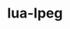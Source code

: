 ---
title: "lua-lpeg"
layout: cache
categories: [package, develop]
meta: {"compilers": ["none"], "num_specs": 14, "num_specs_by_stack": {"developer-tools-aarch64-linux-gnu": 7, "developer-tools-x86_64_v3-linux-gnu": 7, "root": 14}, "oss": ["centos7", "rhel8"], "platforms": ["linux"], "stacks": ["developer-tools-aarch64-linux-gnu", "developer-tools-x86_64_v3-linux-gnu", "root"], "targets": ["aarch64", "x86_64_v3"], "versions": ["1.1.0-1"]}
spec_details: [{"compiler": "none", "hash": "25otc7ngp6wvk6buw6fobslc6pa55v7t", "os": "rhel8", "platform": "linux", "size": "-", "stacks": ["developer-tools-aarch64-linux-gnu", "root"], "target": "aarch64", "variants": ["build_system=lua"], "versions": ["1.1.0-1"]}, {"compiler": "none", "hash": "4gsttdc6yidvbq6upg7rm4ium3sfw2rc", "os": "centos7", "platform": "linux", "size": "-", "stacks": ["developer-tools-x86_64_v3-linux-gnu", "root"], "target": "x86_64_v3", "variants": ["build_system=lua"], "versions": ["1.1.0-1"]}, {"compiler": "none", "hash": "4ilsl7uvld42lgoyk3qvyo7fhehi27nz", "os": "centos7", "platform": "linux", "size": "-", "stacks": ["developer-tools-x86_64_v3-linux-gnu", "root"], "target": "x86_64_v3", "variants": ["build_system=lua"], "versions": ["1.1.0-1"]}, {"compiler": "none", "hash": "7adyf4s4sduvungiocsgseii4gh7c3ld", "os": "rhel8", "platform": "linux", "size": "-", "stacks": ["developer-tools-aarch64-linux-gnu", "root"], "target": "aarch64", "variants": ["build_system=lua"], "versions": ["1.1.0-1"]}, {"compiler": "none", "hash": "apb3h6bbweqzjtohqrndkxnr4l5qx3p2", "os": "rhel8", "platform": "linux", "size": "-", "stacks": ["developer-tools-aarch64-linux-gnu", "root"], "target": "aarch64", "variants": ["build_system=lua"], "versions": ["1.1.0-1"]}, {"compiler": "none", "hash": "cnyqmrd43ktb7phva2fk62rh4rsh6645", "os": "rhel8", "platform": "linux", "size": "-", "stacks": ["developer-tools-aarch64-linux-gnu", "root"], "target": "aarch64", "variants": ["build_system=lua"], "versions": ["1.1.0-1"]}, {"compiler": "none", "hash": "ctnm2l3hl47q47gwiqv33pcu6ol5aja5", "os": "rhel8", "platform": "linux", "size": "-", "stacks": ["developer-tools-aarch64-linux-gnu", "root"], "target": "aarch64", "variants": ["build_system=lua"], "versions": ["1.1.0-1"]}, {"compiler": "none", "hash": "di6qejr5iexuro5emdm7e723di6hhh7i", "os": "centos7", "platform": "linux", "size": "-", "stacks": ["developer-tools-x86_64_v3-linux-gnu", "root"], "target": "x86_64_v3", "variants": ["build_system=lua"], "versions": ["1.1.0-1"]}, {"compiler": "none", "hash": "fc5sooi5a27kzb2tnit6ucklpp2bi7cc", "os": "centos7", "platform": "linux", "size": "-", "stacks": ["developer-tools-x86_64_v3-linux-gnu", "root"], "target": "x86_64_v3", "variants": ["build_system=lua"], "versions": ["1.1.0-1"]}, {"compiler": "none", "hash": "fkyjb7mksf3wtwqrq37reecrt45q2qyf", "os": "rhel8", "platform": "linux", "size": "-", "stacks": ["developer-tools-aarch64-linux-gnu", "root"], "target": "aarch64", "variants": ["build_system=lua"], "versions": ["1.1.0-1"]}, {"compiler": "none", "hash": "t7mppcihhtfoirbgp2yxkczguqhe5ei7", "os": "rhel8", "platform": "linux", "size": "-", "stacks": ["developer-tools-aarch64-linux-gnu", "root"], "target": "aarch64", "variants": ["build_system=lua"], "versions": ["1.1.0-1"]}, {"compiler": "none", "hash": "uwcydsucpbvzutx6u2iqalrqqxmezv7n", "os": "centos7", "platform": "linux", "size": "-", "stacks": ["developer-tools-x86_64_v3-linux-gnu", "root"], "target": "x86_64_v3", "variants": ["build_system=lua"], "versions": ["1.1.0-1"]}, {"compiler": "none", "hash": "xrhnlgfclx2m6mthn2kauqwjnb63hubf", "os": "centos7", "platform": "linux", "size": "-", "stacks": ["developer-tools-x86_64_v3-linux-gnu", "root"], "target": "x86_64_v3", "variants": ["build_system=lua"], "versions": ["1.1.0-1"]}, {"compiler": "none", "hash": "zqsh6kqeyeauhtreqhklavf4ot2r7tou", "os": "centos7", "platform": "linux", "size": "-", "stacks": ["developer-tools-x86_64_v3-linux-gnu", "root"], "target": "x86_64_v3", "variants": ["build_system=lua"], "versions": ["1.1.0-1"]}]
---